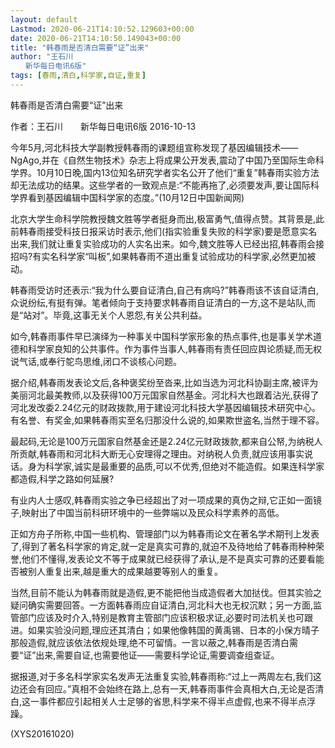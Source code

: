 ```yaml
---
layout: default
Lastmod: 2020-06-21T14:10:52.129603+00:00
date: 2020-06-21T14:10:50.149043+00:00
title: "韩春雨是否清白需要“证”出来"
author: "王石川
　　新华每日电讯6版"
tags: [春雨,清白,科学家,自证,重复]
---
```


韩春雨是否清白需要“证”出来

作者：王石川　　新华每日电讯6版 2016-10-13

今年5月,河北科技大学副教授韩春雨的课题组宣称发现了基因编辑技术——NgAgo,并在《自然生物技术》杂志上将成果公开发表,震动了中国乃至国际生命科学界。10月10日晚,国内13位知名研究学者实名公开了他们“重复”韩春雨实验方法却无法成功的结果。这些学者的一致观点是:“不能再拖了,必须要发声,要让国际科学界看到基因编辑中国科学家的态度。”(10月12日中国新闻网)

北京大学生命科学院教授魏文胜等学者挺身而出,极富勇气,值得点赞。其背景是,此前韩春雨接受科技日报采访时表示,他们(指实验重复失败的科学家)要是愿意实名出来,我们就让重复实验成功的人实名出来。如今,魏文胜等人已经出招,韩春雨会接招吗?有实名科学家“叫板”,如果韩春雨不道出重复试验成功的科学家,必然更加被动。

韩春雨受访时还表示:“我为什么要自证清白,自己有病吗?”韩春雨该不该自证清白,众说纷纭,有挺有弹。笔者倾向于支持要求韩春雨自证清白的一方,这不是站队,而是“站对”。毕竟,这事无关个人恩怨,有关公共利益。

如今,韩春雨事件早已演绎为一种事关中国科学家形象的热点事件,也是事关学术道德和科学家良知的公共事件。作为事件当事人,韩春雨有责任回应舆论质疑,而无权说气话,或奉行鸵鸟思维,闭口不谈核心问题。

据介绍,韩春雨发表论文后,各种褒奖纷至沓来,比如当选为河北科协副主席,被评为美丽河北最美教师,以及获得100万元国家自然基金。河北科大也跟着沾光,获得了河北发改委2.24亿元的财政拨款,用于建设河北科技大学基因编辑技术研究中心。有名誉、有奖金,如果韩春雨实至名归那没什么说的,如果欺世盗名,当然于理不容。

最起码,无论是100万元国家自然基金还是2.24亿元财政拨款,都来自公帑,为纳税人所贡献,韩春雨和河北科大断无心安理得之理由。对纳税人负责,就应该用事实说话。身为科学家,诚实是最重要的品质,可以不优秀,但绝对不能造假。如果连科学家都造假,科学之路如何延展?

有业内人士感叹,韩春雨实验之争已经超出了对一项成果的真伪之辩,它正如一面镜子,映射出了中国当前科研环境中的一些弊端以及民众科学素养的高低。

正如方舟子所称,中国一些机构、管理部门以为韩春雨论文在著名学术期刊上发表了,得到了著名科学家的肯定,就一定是真实可靠的,就迫不及待地给了韩春雨种种荣誉,他们不懂得,发表论文不等于成果就已经获得了承认,是不是真实可靠的还要看能否被别人重复出来,越是重大的成果越要等别人的重复。

当然,目前不能认为韩春雨就是造假,更不能把他当成造假者大加挞伐。但其实验之疑问确实需要回答。一方面韩春雨应自证清白,河北科大也无权沉默；另一方面,监管部门应该及时介入,特别是教育主管部门应该积极求证,必要时司法机关也可跟进。如果实验没问题,理应还其清白；如果他像韩国的黄禹锡、日本的小保方晴子那般造假,就应该依法依规处理,绝不可留情。一言以蔽之,韩春雨是否清白需要“证”出来,需要自证,也需要他证——需要科学论证,需要调查组查证。

据报道,对于多名科学家实名发声无法重复实验,韩春雨称:“过上一两周左右,我们这边还会有回应。”真相不会始终在路上,总有一天,韩春雨事件会真相大白,无论是否清白,这一事件都应引起相关人士足够的省思,科学来不得半点虚假,也来不得半点浮躁。

(XYS20161020)

